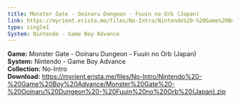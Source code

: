 ```yaml
---
title: Monster Gate - Ooinaru Dungeon - Fuuin no Orb (Japan)
link: https://myrient.erista.me/files/No-Intro/Nintendo%20-%20Game%20Boy%20Advance/Monster%20Gate%20-%20Ooinaru%20Dungeon%20-%20Fuuin%20no%20Orb%20(Japan).zip
type: single1
System: Nintendo - Game Boy Advance
---
```

<b>Game:</b> Monster Gate - Ooinaru Dungeon - Fuuin no Orb (Japan)<br>
<b>System:</b> Nintendo - Game Boy Advance<br>
<b>Collection:</b> No-Intro<br>
<b>Download:</b> https://myrient.erista.me/files/No-Intro/Nintendo%20-%20Game%20Boy%20Advance/Monster%20Gate%20-%20Ooinaru%20Dungeon%20-%20Fuuin%20no%20Orb%20(Japan).zip